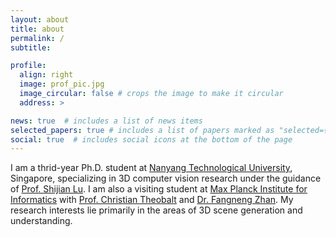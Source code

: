 ```yaml
---
layout: about
title: about
permalink: /
subtitle: 

profile:
  align: right
  image: prof_pic.jpg
  image_circular: false # crops the image to make it circular
  address: >

news: true  # includes a list of news items
selected_papers: true # includes a list of papers marked as "selected={true}"
social: true  # includes social icons at the bottom of the page
---
```


I am a thrid-year Ph.D. student at [Nanyang Technological University](https://www.ntu.edu.sg/), Singapore, specializing in 3D computer vision research under the guidance of [Prof. Shijian Lu](https://personal.ntu.edu.sg/shijian.lu/). I am also a visiting student at [Max Planck Institute for Informatics](https://www.mpi-inf.mpg.de/departments/visual-computing-and-artificial-intelligence) with [Prof. Christian Theobalt](https://people.mpi-inf.mpg.de/~theobalt/) and [Dr. Fangneng Zhan](https://fnzhan.com/). My research interests lie primarily in the areas of 3D scene generation and understanding. 
